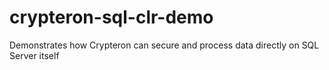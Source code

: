 # crypteron-sql-clr-demo
Demonstrates how Crypteron can secure and process data directly on SQL Server itself
